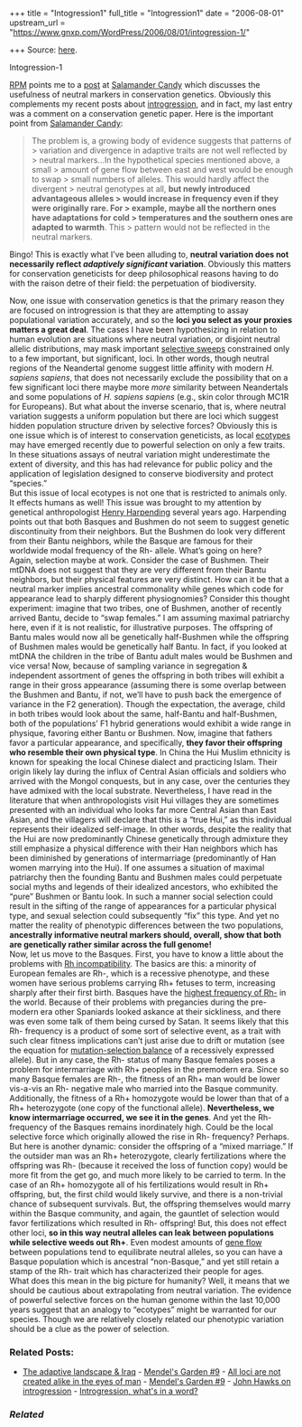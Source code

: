 +++
title = "Intogression1"
full_title = "Intogression1"
date = "2006-08-01"
upstream_url = "https://www.gnxp.com/WordPress/2006/08/01/intogression-1/"

+++
Source: [here](https://www.gnxp.com/WordPress/2006/08/01/intogression-1/).

Intogression-1

[RPM](http://scienceblogs.com/evolgen/2006/07/neutral_markers_and_conservati.php) points me to a [post](http://www.salamander-candy.com/2006/07/how_useful_are_neutral_genetic.htm) at [Salamander Candy](http://www.salamander-candy.com/) which discusses the usefulness of neutral markers in conservation genetics. Obviously this complements my recent posts about [introgression](http://scienceblogs.com/cgi-bin/MT/mt-search.cgi?IncludeBlogs=5&search=introgression), and in fact, my last entry was a comment on a conservation genetic paper. Here is the important point from [Salamander Candy](http://www.salamander-candy.com/):

> The problem is, a growing body of evidence suggests that patterns of > variation and divergence in adaptive traits are not well reflected by > neutral markers…In the hypothetical species mentioned above, a small > amount of gene flow between east and west would be enough to swap > small numbers of alleles. This would hardly affect the divergent > neutral genotypes at all, **but newly introduced advantageous alleles > would increase in frequency even if they were originally rare. For > example, maybe all the northern ones have adaptations for cold > temperatures and the southern ones are adapted to warmth**. This > pattern would not be reflected in the neutral markers.

Bingo! This is exactly what I’ve been alluding to, **neutral variation does not necessarily reflect *adaptively significant* variation**. Obviously this matters for conservation geneticists for deep philosophical reasons having to do with the raison detre of their field: the perpetuation of biodiversity.

  
Now, one issue with conservation genetics is that the primary reason they are focused on introgression is that they are attempting to assay populational variation accurately, and so the **loci you select as your proxies matters a great deal**. The cases I have been hypothesizing in relation to human evolution are situations where neutral variation, or disjoint neutral allelic distributions, may mask important [selective sweeps](https://en.wikipedia.org/wiki/Selective_sweep) constrained only to a few important, but significant, loci. In other words, though neutral regions of the Neandertal genome suggest little affinity with modern *H. sapiens sapiens*, that does not necessarily exclude the possibility that on a few significant loci there maybe more *more* similarity between Neandertals and some populations of *H. sapiens sapiens* (e.g., skin color through MC1R for Europeans). But what about the inverse scenario, that is, where neutral variation suggests a uniform population but there are loci which suggest hidden population structure driven by selective forces? Obviously this is one issue which is of interest to conservation geneticists, as local [ecotypes](https://en.wikipedia.org/wiki/Ecotypes) may have emerged recently due to powerful selection on only a few traits. In these situations assays of neutral variation might underestimate the extent of diversity, and this has had relevance for public policy and the application of legislation designed to conserve biodiversity and protect “species.”  
But this issue of local ecotypes is not one that is restricted to animals only. It effects humans as well! This issue was brought to my attention by genetical anthropologist [Henry Harpending](https://www.gnxp.com/MT2/archives/000402.html) several years ago. Harpending points out that both Basques and Bushmen do not seem to suggest genetic discontinuity from their neighbors. But the Bushmen do look very different from their Bantu neighbors, while the Basque are famous for their worldwide modal frequency of the Rh- allele. What’s going on here?  
Again, selection maybe at work. Consider the case of Bushmen. Their mtDNA does not suggest that they are very different from their Bantu neighbors, but their physical features are very distinct. How can it be that a neutral marker implies ancestral commonality while genes which code for appearance lead to sharply different physiognomies? Consider this thought experiment: imagine that two tribes, one of Bushmen, another of recently arrived Bantu, decide to “swap females.” I am assuming maximal patriarchy here, even if it is not realistic, for illustrative purposes. The offspring of Bantu males would now all be genetically half-Bushmen while the offspring of Bushmen males would be genetically half Bantu. In fact, if you looked at mtDNA the children in the tribe of Bantu adult males would be Bushmen and vice versa! Now, because of sampling variance in segregation & independent assortment of genes the offspring in both tribes will exhibit a range in their gross appearance (assuming there is some overlap between the Bushmen and Bantu, if not, we’ll have to push back the emergence of variance in the F2 generation). Though the expectation, the average, child in both tribes would look about the same, half-Bantu and half-Bushmen, both of the populations’ F1 hybrid generations would exhibit a wide range in physique, favoring either Bantu or Bushmen. Now, imagine that fathers favor a particular appearance, and specifically, **they favor their offspring who resemble their own physical type**. In China the Hui Muslim ethnicity is known for speaking the local Chinese dialect and practicing Islam. Their origin likely lay during the influx of Central Asian officials and soldiers who arrived with the Mongol conquests, but in any case, over the centuries they have admixed with the local substrate. Nevertheless, I have read in the literature that when anthropologists visit Hui villages they are sometimes presented with an individual who looks far more Central Asian than East Asian, and the villagers will declare that this is a “true Hui,” as this individual represents their idealized self-image. In other words, despite the reality that the Hui are now predominantly Chinese genetically through admixture they still emphasize a physical difference with their Han neighbors which has been diminished by generations of intermarriage (predominantly of Han women marrying into the Hui). If one assumes a situation of maximal patriarchy then the founding Bantu and Bushmen males could perpetuate social myths and legends of their idealized ancestors, who exhibited the “pure” Bushmen or Bantu look. In such a manner social selection could result in the sifting of the range of appearances for a particular physical type, and sexual selection could subsequently “fix” this type. And yet no matter the reality of phenotypic differences between the two populations, **ancestrally informative neutral markers should, overall, show that both are genetically rather similar across the full genome!**  
Now, let us move to the Basques. First, you have to know a little about the problems with [Rh incompatibility](http://anthro.palomar.edu/blood/Rh_system.htm). The basics are this: a minority of European females are Rh-, which is a recessive phenotype, and these women have serious problems carrying Rh+ fetuses to term, increasing sharply after their first birth. Basques have the [highest frequency of Rh-](https://www.gnxp.com/MT2/archives/002759.html) in the world. Because of their problems with pregancies during the pre-modern era other Spaniards looked askance at their sickliness, and there was even some talk of them being cursed by Satan. It seems likely that this Rh- frequency is a product of some sort of selective event, as a trait with such clear fitness implications can’t just arise due to drift or mutation (see the equation for [mutation-selection balance](https://en.wikipedia.org/wiki/Mutation_selection_balance) of a recessively expressed allele). But in any case, the Rh- status of many Basque females poses a problem for intermarriage with Rh+ peoples in the premodern era. Since so many Basque females are Rh-, the fitness of an Rh+ man would be lower vis-a-vis an Rh- negative male who married into the Basque community. Additionally, the fitness of a Rh+ homozygote would be lower than that of a Rh+ heterozygote (one copy of the functional allele). **Nevertheless, we know intermarriage occurred, we see it in the genes**. And yet the Rh- frequency of the Basques remains inordinately high. Could be the local selective force which originally allowed the rise in Rh- frequency? Perhaps. But here is another dynamic: consider the offspring of a “mixed marriage.” If the outsider man was an Rh+ heterozygote, clearly fertilizations where the offspring was Rh- (because it received the loss of function copy) would be more fit from the get go, and much more likely to be carried to term. In the case of an Rh+ homozygote all of his fertilizations would result in Rh+ offspring, but, the first child would likely survive, and there is a non-trivial chance of subsequent survivals. But, the offspring themselves would marry within the Basque community, and again, the gauntlet of selection would favor fertilizations which resulted in Rh- offspring! But, this does not effect other loci, **so in this way neutral alleles can leak between populations while selective weeds out Rh+**. Even modest amounts of [gene flow](http://darwin.eeb.uconn.edu/eeb348/lecture-notes/mutation-drift/node4.html) between populations tend to equilibrate neutral alleles, so you can have a Basque population which is ancestral “non-Basque,” and yet still retain a stamp of the Rh- trait which has characterized their people for ages.  
What does this mean in the big picture for humanity? Well, it means that we should be cautious about extrapolating from neutral variation. The evidence of powerful selective forces on the human genome within the last 10,000 years suggest that an analogy to “ecotypes” might be warranted for our species. Though we are relatively closely related our phenotypic variation should be a clue as the power of selection.

### Related Posts:

- [The adaptive landscape &
  Iraq](https://www.gnxp.com/WordPress/2006/10/24/the-adaptive-landscape-iraq/) - [Mendel's Garden
  \#9](https://www.gnxp.com/WordPress/2006/12/03/mendel-s-garden-9/) - [All loci are not created alike in the eyes of
  man](https://www.gnxp.com/WordPress/2007/01/10/all-loci-are-not-created-alike-in-the-eyes-of-man/) - [Mendel's Garden
  \#9](https://www.gnxp.com/WordPress/2006/12/04/mendels-garden-9/) - [John Hawks on
  introgression](https://www.gnxp.com/WordPress/2006/12/18/john-hawks-on-introgression/) - [Introgression, what's in a
  word?](https://www.gnxp.com/WordPress/2006/07/26/introgression-whats-in-a-word/)

### *Related*

[](https://www.addtoany.com/add_to/facebook?linkurl=https%3A%2F%2Fwww.gnxp.com%2FWordPress%2F2006%2F08%2F01%2Fintogression-1%2F&linkname=Intogression-1 "Facebook")[](https://www.addtoany.com/add_to/twitter?linkurl=https%3A%2F%2Fwww.gnxp.com%2FWordPress%2F2006%2F08%2F01%2Fintogression-1%2F&linkname=Intogression-1 "Twitter")[](https://www.addtoany.com/add_to/email?linkurl=https%3A%2F%2Fwww.gnxp.com%2FWordPress%2F2006%2F08%2F01%2Fintogression-1%2F&linkname=Intogression-1 "Email")[](https://www.addtoany.com/share)
